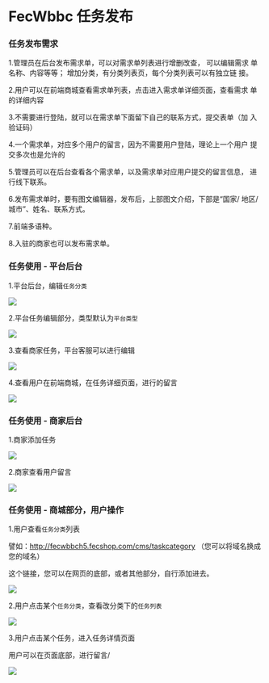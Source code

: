 FecWbbc 任务发布
==========


### 任务发布需求


1.管理员在后台发布需求单，可以对需求单列表进行增删改查，
可以编辑需求 单名称、内容等等；
增加分类，有分类列表页，每个分类列表可以有独立链 接。

2.用户可以在前端商城查看需求单列表，点击进入需求单详细页面，查看需求 单的详细内容

3.不需要进行登陆，就可以在需求单下面留下自己的联系方式，提交表单（加 入验证码）

4.一个需求单，对应多个用户的留言，因为不需要用户登陆，理论上一个用户 提交多次也是允许的

5.管理员可以在后台查看各个需求单，以及需求单对应用户提交的留言信息， 进行线下联系。

6.发布需求单时，要有图文编辑器，发布后，上部图文介绍，下部是“国家/ 地区/城市”、姓名、联系方式。

7.前端多语种。

8.入驻的商家也可以发布需求单。


### 任务使用 - 平台后台


1.平台后台，编辑`任务分类`



![](images/ts_1.jpg)


2.平台任务编辑部分，类型默认为`平台类型`


![](images/ts_2.jpg)


3.查看商家任务，平台客服可以进行编辑


![](images/ts_3.jpg)

4.查看用户在前端商城，在任务详细页面，进行的留言



![](images/ts_4.jpg)


### 任务使用 - 商家后台

1.商家添加任务

![](images/ts_5.jpg)


2.商家查看用户留言

![](images/ts_6.jpg)


### 任务使用 - 商城部分，用户操作

1.用户查看`任务分类`列表

譬如：http://fecwbbch5.fecshop.com/cms/taskcategory （您可以将域名换成您的域名）

这个链接，您可以在网页的底部，或者其他部分，自行添加进去。

![](images/ts_7.jpg)

2.用户点击某个`任务分类`，查看改分类下的`任务列表`


![](images/ts_8.jpg)


3.用户点击某个任务，进入任务详情页面

用户可以在页面底部，进行留言/

![](images/ts_9.jpg)










